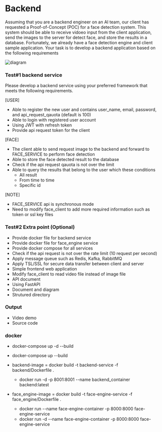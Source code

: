 # Backend

Assuming that you are a backend engineer on an AI team, our client has requested a Proof-of-Concept (POC) for a face detection system. This system should be able to receive vidoeo input from the client application, send the images to the server for detect face, and store the results in a database. Fortunately, we already have a face detection engine and client sample application. Your task is to develop a backend application based on the following requirements

![diagram](https://gitlab.com/clicknext-ai/technical-test/backend/-/raw/main/doc/backend_technical_test.jpg)

### Test#1 backend service

Please develop a backend service using your preferred framework that meets the following requirements.

[USER]

- Able to register the new user and contains user_name, email, password, and api_request_qauota (default is 100)
- Able to login with registered user account
- Using JWT with refresh token
- Provide api request token for the client

[FACE]

- The client able to send request image to the backend and forward to FACE_SERVICE to perform face detection
- Able to store the face detected result to the database
- Check if the api request qauota is not over the limit
- Able to query the results that belong to the user which these conditions
  - All result
  - From time to time
  - Specific id

[NOTE]

- FACE_SERVICE api is synchronous mode
- Need to modify face_client to add more required information such as token or ssl key files

### Test#2 Extra point (Optional)

- Provide docker file for backend service
- Provide docker file for face_engine service
- Provide docker compose for all services
- Check if the api request is not over the rate limit (10 request per second)
- Apply message queue such as Redis, Kafka, RabbitMQ
- Apply TSL/SSL for secure data transfer between client and server
- Simple frontend web application
- Modify face_client to read video file instead of image file
- API document
- Using FastAPI
- Document and diagram
- Strutured directory

### Output

- Video demo
- Source code

### docker

- docker-compose up -d --build
- docker-compose up --build

- backend-image = docker build -t backend-service -f backend/Dockerfile .

  - docker run -d -p 8001:8001 --name backend_container backend:latest

- face_engine-image = docker build -t face-engine-service -f face_engine/Dockerfile .

  - docker run --name face-engine-container -p 8000:8000 face-engine-service
  - docker run -d --name face-engine-container -p 8000:8000 face-engine-service
